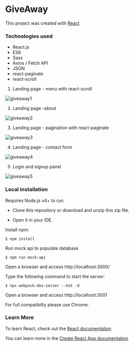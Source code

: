 # GiveAway


This project was created with [React](https://reactjs.org/)


### Technologies used

* React.js
* ES6
* Sass
* Axios / Fetch API
* JSON
* react-paginate
* react-scroll

1. Landing page - menu with react-scroll

![giveaway1](https://user-images.githubusercontent.com/43447293/68402496-b48d8480-017b-11ea-81da-78db2fcb0656.JPG)

2. Landing page -about

![giveaway2](https://user-images.githubusercontent.com/43447293/68402518-b9523880-017b-11ea-8916-9ae4f6a05e6d.JPG)

3. Landing page - pagination with react-paginate

![giveaway3](https://user-images.githubusercontent.com/43447293/68402523-bce5bf80-017b-11ea-8525-a8e1a8f27fe6.JPG)

4. Landing page - contact form 

![giveaway4](https://user-images.githubusercontent.com/43447293/68402534-c111dd00-017b-11ea-9fe8-ba2ae3c269d2.JPG)

5. Login and signup panel

![giveaway5](https://user-images.githubusercontent.com/43447293/68402544-c4a56400-017b-11ea-9078-5d088e1a4d83.JPG)

### Local installation

Requires Node.js v4+ to run.


* Clone this repository or download and unzip this zip file.

* Open it in your IDE.

Install npm:

```
$ npm install
```

Run mock api to populate database

```
$ npm run mock:api
```
Open a browser and access http://localhost:3000/


Type the following command to start the server:

```
$ npx webpack-dev-server --hot -d
```

Open a browser and access http://localhost:3001

For full compatibilty please use Chrome.

### Learn More

To learn React, check out the [React documentation](https://reactjs.org/)

You can learn more in the [Create React App documentation](https://create-react-app.dev/docs/getting-started)


